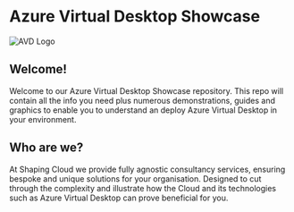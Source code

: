 # Azure Virtual Desktop Showcase


![AVD Logo](https://github.com/shapingcloud/AVD-Showcase/blob/main/AVDlogo.png)

## Welcome!

Welcome to our Azure Virtual Desktop Showcase repository. This repo will contain all the info you need plus numerous demonstrations, guides and graphics to enable you to understand an deploy Azure Virtual Desktop in your environment.


## Who are we?

At Shaping Cloud we provide fully agnostic consultancy services, ensuring bespoke and unique solutions for your organisation. Designed to cut through the complexity and illustrate how the Cloud and its technologies such as Azure Virtual Desktop can prove beneficial for you.